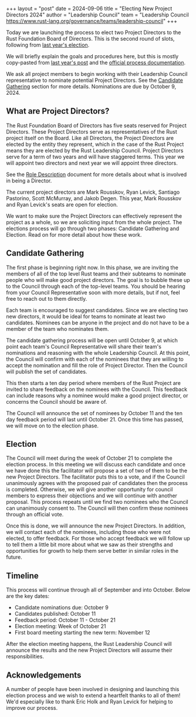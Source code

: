 +++
layout = "post"
date = 2024-09-06
title = "Electing New Project Directors 2024"
author = "Leadership Council"
team = "Leadership Council <https://www.rust-lang.org/governance/teams/leadership-council>"
+++

Today we are launching the process to elect two Project Directors to the Rust Foundation Board of Directors. This is the second round of slots, following from [last year's election](https://blog.rust-lang.org/2023/08/30/electing-new-project-directors.html).

We will briefly explain the goals and procedures here, but this is mostly copy-pasted from [last year's post](https://blog.rust-lang.org/2023/08/30/electing-new-project-directors.html) and the [official process documentation][pde-process].

We ask all project members to begin working with their Leadership Council representative to nominate potential Project Directors. See the [Candidate Gathering](#candidate-gathering) section for more details. Nominations are due by October 9, 2024.

[pde-process]: https://github.com/rust-lang/leadership-council/blob/main/policies/project-directorship/election-process.md

## What are Project Directors?

The Rust Foundation Board of Directors has five seats reserved for Project Directors.
These Project Directors serve as representatives of the Rust project itself on the Board.
Like all Directors, the Project Directors are elected by the entity they represent, which in the case of the Rust Project means they are elected by the Rust Leadership Council.
Project Directors serve for a term of two years and will have staggered terms.
This year we will appoint two directors and next year we will appoint three directors.

See the [Role Description] document for more details about what is involved in being a Director.

The current project directors are Mark Rousskov, Ryan Levick, Santiago Pastorino, Scott McMurray, and Jakob Degen.
This year, Mark Rousskov and Ryan Levick's seats are open for election.

We want to make sure the Project Directors can effectively represent the project as a whole, so we are soliciting input from the whole project.
The elections process will go through two phases: Candidate Gathering and Election.
Read on for more detail about how these work.

[Role Description]: https://github.com/rust-lang/leadership-council/blob/main/roles/rust-foundation-project-director.md

## Candidate Gathering

The first phase is beginning right now.
In this phase, we are inviting the members of all of the top level Rust teams and their subteams to nominate people who will make good project directors.
The goal is to bubble these up to the Council through each of the top-level teams.
You should be hearing from your Council Representative soon with more details, but if not, feel free to reach out to them directly.

Each team is encouraged to suggest candidates.
Since we are electing two new directors, it would be ideal for teams to nominate at least two candidates.
Nominees can be anyone in the project and do not have to be a member of the team who nominates them.

The candidate gathering process will be open until October 9, at which point each team's Council Representative will share their team's nominations and reasoning with the whole Leadership Council.
At this point, the Council will confirm with each of the nominees that they are willing to accept the nomination and fill the role of Project Director.
Then the Council will publish the set of candidates.

This then starts a ten day period where members of the Rust Project are invited to share feedback on the nominees with the Council.
This feedback can include reasons why a nominee would make a good project director, or concerns the Council should be aware of.

The Council will announce the set of nominees by October 11 and the ten day feedback period will last until October 21.
Once this time has passed, we will move on to the election phase.

## Election

The Council will meet during the week of October 21 to complete the election process.
In this meeting we will discuss each candidate and once we have done this the facilitator will propose a set of two of them to be the new Project Directors.
The facilitator puts this to a vote, and if the Council unanimously agrees with the proposed pair of candidates then the process is completed.
Otherwise, we will give another opportunity for council members to express their objections and we will continue with another proposal.
This process repeats until we find two nominees who the Council can unanimously consent to.
The Council will then confirm these nominees through an official vote.

Once this is done, we will announce the new Project Directors.
In addition, we will contact each of the nominees, including those who were not elected, to offer feedback.
For those who accept feedback we will follow up to tell them a little bit more about what we saw as their strengths and opportunities for growth to help them serve better in similar roles in the future.

## Timeline

This process will continue through all of September and into October.
Below are the key dates:

* Candidate nominations due: October 9
* Candidates published: October 11
* Feedback period: October 11 - October 21
* Election meeting: Week of October 21
* First board meeting starting the new term: November 12

After the election meeting happens, the Rust Leadership Council will announce the results and the new Project Directors will assume their responsibilities.

## Acknowledgements

A number of people have been involved in designing and launching this election process and we wish to extend a heartfelt thanks to all of them!
We'd especially like to thank Eric Holk and Ryan Levick for helping to improve our process.
